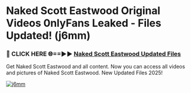# Naked Scott Eastwood Original Videos 0nlyFans Leaked - Files Updated! (j6mm)

<h3>🔴 CLICK HERE 🌐==►► <a href="https://tinyurl.com/up5wt9bj" rel="nofollow">Naked Scott Eastwood Updated Files</a></h3>

Get Naked Scott Eastwood and all content. Now you can access all videos and pictures of Naked Scott Eastwood. New Updated Files 2025!

[![j6mm](https://i.imgur.com/ABiUzMV.gif)](https://tinyurl.com/up5wt9bj)
